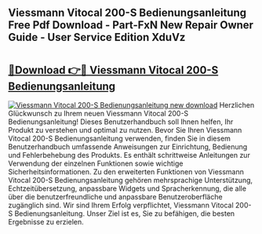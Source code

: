 ## Viessmann Vitocal 200-S Bedienungsanleitung Free Pdf Download - Part-FxN New Repair Owner Guide - User Service Edition XduVz

# <h2><a href="http://df0r5k.blite.top/?on=Viessmann+Vitocal+200-S+Bedienungsanleitung">🔗Download 👉🔴 Viessmann Vitocal 200-S Bedienungsanleitung</a></h2>

[![Viessmann Vitocal 200-S Bedienungsanleitung new download](https://i.imgur.com/lujVjoI.png)](http://df0r5k.blite.top/?on=Viessmann+Vitocal+200-S+Bedienungsanleitung)
Herzlichen Glückwunsch zu Ihrem neuen Viessmann Vitocal 200-S Bedienungsanleitung! Dieses Benutzerhandbuch soll Ihnen helfen, Ihr Produkt zu verstehen und optimal zu nutzen. Bevor Sie Ihren Viessmann Vitocal 200-S Bedienungsanleitung verwenden, finden Sie in diesem Benutzerhandbuch umfassende Anweisungen zur Einrichtung, Bedienung und Fehlerbehebung des Produkts. Es enthält schrittweise Anleitungen zur Verwendung der einzelnen Funktionen sowie wichtige Sicherheitsinformationen. Zu den erweiterten Funktionen von Viessmann Vitocal 200-S Bedienungsanleitung gehören mehrsprachige Unterstützung, Echtzeitübersetzung, anpassbare Widgets und Spracherkennung, die alle über die benutzerfreundliche und anpassbare Benutzeroberfläche zugänglich sind. Wir sind Ihrem Erfolg verpflichtet, Viessmann Vitocal 200-S Bedienungsanleitung. Unser Ziel ist es, Sie zu befähigen, die besten Ergebnisse zu erzielen.

